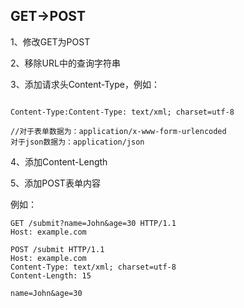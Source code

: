 ## GET->POST

1、修改GET为POST

2、移除URL中的查询字符串

3、添加请求头Content-Type，例如：

```http

Content-Type:Content-Type: text/xml; charset=utf-8

//对于表单数据为：application/x-www-form-urlencoded
对于json数据为：application/json
```

4、添加Content-Length

5、添加POST表单内容

例如：

```http
GET /submit?name=John&age=30 HTTP/1.1
Host: example.com
```

```http
POST /submit HTTP/1.1
Host: example.com
Content-Type: text/xml; charset=utf-8
Content-Length: 15

name=John&age=30
```

